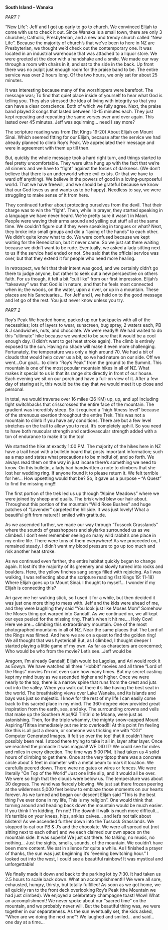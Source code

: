 **South Island – Wanaka**

*PART 1*

“New Life”:
Jeff and I got up early to go to church. We convinced Elijah to come with
us to check it out. Since Wanaka is a small town, there are only 3 churches;
Catholic, Presbyterian, and a new and trendy church called “New Life”.
Because the majority of church’s that we’ve been to here in NZ are
Presbyterian, we thought we’d check out the contemporary one.
It was located in an industrial warehouse that was attached to a liquor
store. We were greeted at the door with a handshake and a smile. We
made our way through a room with chairs in it, and sat to the side in the
back. Up front there was no pulpit just enough room for the praise band to
be. The entire service was over 2 hours long. Of the two hours, we only sat
for about 25 minutes.

It was interesting because many of the worshippers were barefoot. The
message was; To find that quiet place inside of yourself to hear what God
is telling you. They also stressed the idea of living with integrity so that you
can have a clear conscience. Both of which we fully agree.
Next, the praise band played 3 songs that lasted between 10-15 minutes
each. They just kept repeating and repeating the same verses over and
over again. This lasted over 45 minutes. Jeff was squirming… need I say
more?

The scripture reading was from (1st Kings 19-20) About Elijah on Mount Sinai.
Which seemed fitting for our Elijah, because after the service we had
already planned to climb Roy’s Peak. We appreciated their message and
were in agreement with them up till then.

But, quickly the whole message took a hard right turn, and things started to
feel pretty uncomfortable. They were ultra hung up with the fact that we’re
all sinners and we have to “fight” against the forces of darkness. (We don’t
believe that there is an underworld where evil exists. Or that we have to
ward off anything). We believe in the powers of good in a loving-purposeful
world. That we have freewill, and we should be grateful because we know
that our God loves us and wants us to be happy). Needless to say, we
were struggling to make sense of it from here.

They continued further about protecting ourselves from the devil. That their
charge was to win the “fight”. Then, while in prayer, they started speaking
in a language we have never heard. We’re pretty sure it wasn’t in Maori.
People were waving their arms around and yelling out stuff all at the same
time. We couldn’t figure out if they were speaking in tongues or what?
Next, they broke into small groups and did a “laying of the hands” to each
other. We didn’t quite know what to do. We were confused because we
kept waiting for the Benediction, but it never came. So we just sat there
waiting because we didn’t want to be rude. Eventually, we asked a lady
sitting next to us if the service had ended or not. She said that the official
service was over, but that they extend it for people who need more
healing.

In retrospect, we felt that their intent was good, and we certainly didn’t go
there to judge anyone, but rather to seek out a new perspective on others
faith. For us though, it felt a bit “cult like” from our first impression. Elijah’s
“takeaway” was that God is in nature, and that he feels most connected
when in; the woods, on the water, upon a river, or up in a mountain. These
places are his Sanctuaries… For Jeff and I, we held on to the good
message and let go of the rest. You just never know unless you try.

*PART 2*

Roy’s Peak
We headed home, packed up our backpacks with all of the necessities;
lots of layers to wear, sunscreen, bug spray, 2 waters each, PB & J
sandwiches, nuts, and chocolate. We were ready!!! We had waited to do
this “ultimate” hike because we wanted to be sure that it would be a cool
enough day. (I didn’t want to get heat stroke again). The climb is entirely
exposed to the sun. Having no shade will make it even more challenging.
Fortunately, the temperature was only a high around 70. We had a bit of
clouds that would help cover us a bit, so we had nature on our side.
Off we went…Our goal… to climb “Roy’s Peak” from the ground to the
Summit. This mountain is one of the most popular mountain hikes in all of
NZ. What makes it special to us is that its range sits directly in front of our
house. Each evening we sit on our porch and have a full-on view of it. After
a few day of staring at it, this would be the day that we would meet it up
close and personal.

In total, we would traverse over 16 miles (26 KM) up, up, and up! Including
tight switchbacks that crisscrossed the entire face of the mountain. The
gradient was incredibly steep. So it required a “high fitness level” because
of the strenuous exertion throughout the entire Trek. This was not a mountain
to climb if you have any conditions. There are but a few level stretches on
the trail to allow you to rest. It’s completely uphill. So you need to have both
muscular strength and cardiovascular strength added with a ton of
endurance to make it to the top!

We started the hike at exactly 1:00 PM. The majority of the hikes here in NZ
have a trail head with a bulletin board that posts important information;
such as a map and states what precautions to be mindful of, and so forth.
We always read them on the way in just incase there’s something we need
to know. On this bulletin, a lady had handwritten a note to climbers that
she lost her wedding ring. If anyone found it to please return it. We felt
terrible for her… How upsetting would that be? So, it gave us a purpose –
“A Quest” to find the missing ring!!!

The first portion of the trek led us up through “Alpine Meadows” where we
were joined by sheep and quails. The brisk wind blew our hair about.
Throughout this portion of the mountain “Wild Rose Bushes” and huge
patches of “Lavender” carpeted the hillside. It was just lovely! What a
beautiful gift from nature! I smiled with gratitude.

As we ascended further, we made our way through “Tussock Grasslands”
where the sounds of grasshoppers and skylarks surrounded us as we
climbed. I don’t ever remember seeing so many wild rabbit’s one place in
my entire life. There were tons of them everywhere! As we proceeded on,
I remained steady. I didn’t want my blood pressure to go up too much and
risk another heat stroke.

As we continued even farther, the entire habitat quickly began to change
again. It lost it’s the majority of its greenery and slowly turned into rocks and
boulders. Here, the yellow finches sang songs filled with rejoicing. As I was
walking, I was reflecting about the scripture reading (1st Kings 19: 11-18)
Where Elijah goes up to Mount Sinai. I thought to myself… I wonder if my
Elijah is connecting this?

Ari gave me her walking stick, so I used it for a while, but then decided it
was just one more thing to mess with. Jeff and the kids were ahead of me,
and they were laughing they said “You look just like Moses Mom” Somehow
the Moses thing got warped into Gandalf. As we continued on, we all kept
our eyes peeled for the missing ring. That’s when it hit me…. Holy Cow! Here
we are… climbing this extraordinary mountain. One of the most
photographed mountains in all of NZ. Near the same places that The Lord
of the Rings was filmed. And here we are on a quest to find the golden ring!
We all thought that was hysterical! But, as I climbed, I thought deeper I
started playing a little game of my own. As far as characters are
concerned; Who would be who from the movie? Let’s see…Jeff would be

Aragorn, I’m already Gandalf, Elijah would be Lagolas, and Ari would rock
it as Eowyn. We have watched all three “Hobbit” movies and all three “Lord
of the Rings” movies I’m not even sure how many times. But my secret
casting kept my mind busy as we ascended higher and higher.
Once we were nearly to the top, there is a narrow spine that runs from the
crest and juts out into the valley. When you walk out there it’s like having
the best seat in the world. The breathtaking views over Lake Wanaka, and
its islands and bays was just so majestic. I know for the rest of my life I can
easily come back to this sacred place in my mind. The 360-degree view
provided great inspiration from the earth, sea, and sky. The surrounding
crowns and veils that make up the Southern Alps/Kā Tiritiri o te Moana, were
just as astonishing. Then, for the triple whammy, the mighty snow-capped
Mount Aspiring/Tititea immediately put me into overload!!! At this point I’m
feeling like this is all just a dream, or someone was tricking me with “CGI”
Computer Generated Images. It felt so over the top’ that it couldn’t have
possibly been real. I stood there trying to take it all in, layer after layer.
Once we reached the pinnacle it was magical! WE DID IT! We could see for
miles and miles in every direction. The time was 5:00 PM. It had taken us 4
solid hours of climbing to get there. Once at the very tiptop there was a
concrete circle about 5 feet in diameter with a metal beam to mark it
location. We carefully peered down. There were no gates or wires or
fences. We were literally “On Top of the World” Just one little slip, and it
would all be over. We were so high that the clouds were below us. The
temperature was about 30 degrees. The wind was fiercely blowing. We just
sat there frozen peering at the wilderness 5,000 feet below to emblaze
those moments on our hearts forever. As we turned and began our descent
Elijah said “This is the best thing I’ve ever done in my life, This is my religion”.
One would think that turning around and heading back down the
mountain would be much easier. If you think I ‘m kidding, I’m not! The
downhill walk is much more difficult… it’s terrible on your knees, hips, ankles
calves… and let’s not talk about blisters!
As we ascended further down into the Tussock Grasslands. We stopped to
eat our PB & J’s and the chocolate. We were all spread out (not sitting next
to each other) and we each claimed our own space on the mountain side.
It was superb! We just sat there. No talking, no music, no nothing… Just the sights, smells, sounds, of the mountain. We couldn’t have been more
content. We sat in silence for quite a while. As I finished a prayer of thanks,
the sun was just beginning it’s “evening bewitching hour.” I looked out into
the west, I could see a beautiful rainbow!
It was mystical and
unforgettable!

We finally made it down and back to the parking lot by 7:30. It had taken
us 2.5 hours to scale back down. What an accomplishment!!! We were all
sore, exhausted, hungry, thirsty, but totally fulfilled! As soon as we got home,
we all quickly ran to the front deck overlooking Roy’s Peak (the Mountain
we had just climbed). We enjoyed a celebratory champagne toast! Wow!
What an accomplishment! We never spoke about our “sacred time” on
the mountain, and we probably never will. But the beautiful thing was, we
were together in our separateness. As the sun eventually set, the kids asked,
“When are we doing the next one”? We laughed and smiled… and said…
one day at a time...